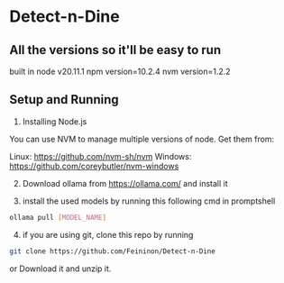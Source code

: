 # Detect-n-Dine

## All the versions so it'll be easy to run 
built in node v20.11.1
npm version=10.2.4
nvm version=1.2.2

## Setup and Running 
1. Installing Node.js

You can use NVM to manage multiple versions of node.  Get them from:

Linux: https://github.com/nvm-sh/nvm
Windows: https://github.com/coreybutler/nvm-windows

2. Download ollama from https://ollama.com/ and install it 

3. install the used models by running this following cmd in promptshell
   
``` bash
ollama pull [MODEL_NAME]
```

4. if you are using git, clone this repo by running
```bash
git clone https://github.com/Feininon/Detect-n-Dine
```
or Download it and unzip it.

